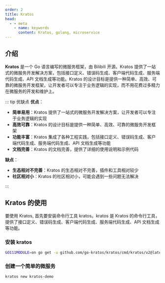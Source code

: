 ```yaml
---
order: 2
title: Kratos
head:
  - - meta
    - name: keywords
      content: Kratos, golang, microservice
---
```


## 介绍

**Kratos** 是一个 Go 语言编写的微服务框架，由 Bilibili 开源。Kratos 提供了一站式的微服务开发解决方案，包括接口定义、错误码生成、客户端代码生成、服务端代码生成、API 文档生成等功能。Kratos 的设计目标是提供一种简单、高效、可靠的微服务开发框架，让开发者可以专注于业务逻辑的实现，而不用花费过多精力在微服务的开发和维护上。

::: tip 优缺点
**优点**：
- **简单易用**：Kratos 提供了一站式的微服务开发解决方案，让开发者可以专注于业务逻辑的实现
- **高效可靠**：Kratos 的设计目标是提供一种简单、高效、可靠的微服务开发框架
- **功能丰富**：Kratos 集成了各种工程实践，包括接口定义、错误码生成、客户端代码生成、服务端代码生成、API 文档生成等功能
- **文档完善**：Kratos 的文档完善，提供了详细的使用说明和示例代码

**缺点**：
- **生态相对不完善**：Kratos 的生态相对不完善，插件和工具相对较少
- **社区相对小**：Kratos 的社区相对小，可能会遇到一些问题无法解决

:::

## Kratos 的使用

要使用 Kratos, 首先要安装命令行工具 kratos。kratos 是 Kratos 的命令行工具，提供了接口定义、错误码生成、客户端代码生成、服务端代码生成、API 文档生成等功能。

### 安装 kratos

```bash
GO111MODULE=on go get -u github.com/go-kratos/kratos/cmd/kratos/v2@latest
```

### 创建一个简单的微服务

```bash
kratos new kratos-demo
```